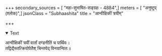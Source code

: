 +++
secondary_sources = [ "महा-सुभाषित-सङ्ग्रहः - 4884",]
meters = [ "अनुष्टुप् (श्लोक)",]
jsonClass = "Subhaashita"
title = "आन्वीक्षिकीं त्रयीम्"

+++

<details open><summary>Text</summary>

आन्वीक्षिकीं त्रयीं वार्तां दण्डनीतिं च पार्थिवः।  
तद्विद्यैस्तत्क्रियोपेतैश् चिन्तयेद् विनयान्वितः॥
</details>
